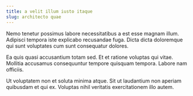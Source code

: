 ```yaml
---
title: a velit illum iusto itaque
slug: architecto quae
---
```


Nemo tenetur possimus labore necessitatibus a est esse magnam illum. Adipisci tempora iste explicabo recusandae fuga. Dicta dicta doloremque qui sunt voluptates cum sunt consequatur dolores.

Ea quis quasi accusantium totam sed. Et et ratione voluptas qui vitae. Mollitia accusamus consequuntur tempore quisquam tempora. Labore nam officiis.

Ut voluptatem non et soluta minima atque. Sit ut laudantium non aperiam quibusdam et qui ex. Voluptas nihil veritatis exercitationem illo autem.
